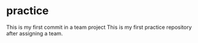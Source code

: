 # practice
This is my first commit in a team project
This is my first practice repository after assigning a team.

